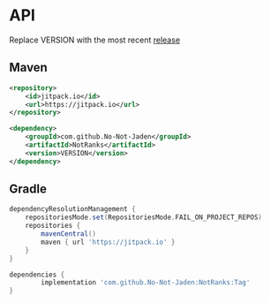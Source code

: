 # API
Replace VERSION with the most recent [release](https://github.com/No-Not-Jaden/NotRanks/releases)
## Maven
```xml
<repository>
    <id>jitpack.io</id>
    <url>https://jitpack.io</url>
</repository>

<dependency>
    <groupId>com.github.No-Not-Jaden</groupId>
    <artifactId>NotRanks</artifactId>
    <version>VERSION</version>
</dependency>
```
## Gradle
```gradle
dependencyResolutionManagement {
	repositoriesMode.set(RepositoriesMode.FAIL_ON_PROJECT_REPOS)
	repositories {
		mavenCentral()
		maven { url 'https://jitpack.io' }
	}
}

dependencies {
        implementation 'com.github.No-Not-Jaden:NotRanks:Tag'
}
```
